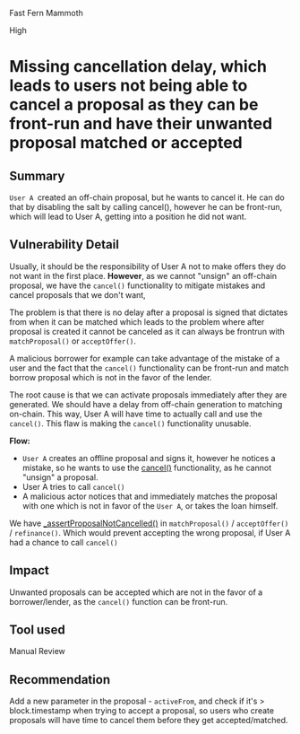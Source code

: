 Fast Fern Mammoth

High

# Missing cancellation delay, which leads to users not being able to cancel a proposal as they can be front-run and have their unwanted proposal matched or accepted

## Summary
`User A `created an off-chain proposal, but he wants to cancel it. He can do that by disabling the salt by calling cancel(), however he can be front-run, which will lead to User A, getting into a position he did not want.

## Vulnerability Detail
Usually, it should be the responsibility of User A not to make offers they do not want in the first place. **However**, as we cannot "unsign" an off-chain proposal, we have the `cancel()` functionality to mitigate mistakes and cancel proposals that we don't want, 

The problem is that there is no delay after a proposal is signed that dictates from when it can be matched which leads to the problem where after proposal is created it cannot be canceled as it can always be frontrun with `matchProposal()` or `acceptOffer()`. 

A malicious borrower for example can take advantage of the mistake of a user and the fact that the `cancel()` functionality can be front-run and match borrow proposal which is not in the favor of the lender.

The root cause is that we can activate proposals immediately after they are generated. We should have a delay from off-chain generation to matching on-chain. This way, User A will have time to actually call and use the `cancel()`. This flaw is making the `cancel()` functionality unusable.

**Flow:**
- `User A` creates an offline proposal and signs it, however he notices a mistake, so he wants to use the [cancel()](https://github.com/sherlock-audit/2024-09-predict-fun/blob/41e70f9eed3f00dd29aba4038544150f5b35dccb/predict-dot-loan/contracts/PredictDotLoan.sol#L632-L662) functionality, as he cannot "unsign" a proposal.
- User A tries to call `cancel()`
- A malicious actor notices that and immediately matches the proposal with one which is not in favor of the `User A`, or takes the loan himself.

We have [_assertProposalNotCancelled()](https://github.com/sherlock-audit/2024-09-predict-fun/blob/41e70f9eed3f00dd29aba4038544150f5b35dccb/predict-dot-loan/contracts/PredictDotLoan.sol#L1351-L1363) in `matchProposal()` / `acceptOffer()` / `refinance()`. Which would prevent accepting the wrong proposal, if User A had a chance to call `cancel()`

## Impact
Unwanted proposals can be accepted which are not in the favor of a borrower/lender, as the `cancel()` function can be front-run.

## Tool used

Manual Review

## Recommendation
Add a new parameter in the proposal - `activeFrom`, and check if it's > block.timestamp when trying to accept a proposal, so users who create proposals will have time to cancel them before they get accepted/matched.
